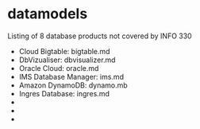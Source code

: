# datamodels
Listing of 8 database products not covered by INFO 330
* Cloud Bigtable: bigtable.md
* DbVizualiser: dbvisualizer.md
* Oracle Cloud: oracle.md
* IMS Database Manager: ims.md
* Amazon DynamoDB: dynamo.mb
* Ingres Database: ingres.md
*
*
*
